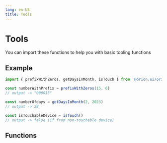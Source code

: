 ```yaml
---
lang: en-US
title: Tools
---
```


# Tools

You can import these functions to help you with basic tooling functions

## Example

```ts
import { prefixWithZeros, getDaysInMonth, isTouch } from '@orion.ui/orion';

const numberWithPrefix = prefixWithZeros(15, 6)
// output -> "000015"

const numberOfdays = getDaysInMonth(2, 2023)
// output -> 28

const isTouchableDevice = isTouch()
// output -> false (if from non-touchable device)
```

## Functions 

<service-preview :tools=true />





